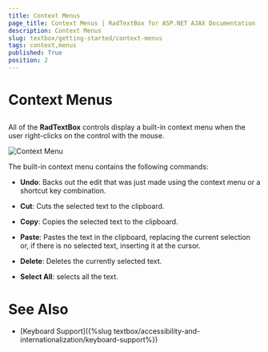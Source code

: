 ```yaml
---
title: Context Menus
page_title: Context Menus | RadTextBox for ASP.NET AJAX Documentation
description: Context Menus
slug: textbox/getting-started/context-menus
tags: context,menus
published: True
position: 2
---
```


# Context Menus



## 

All of the **RadTextBox** controls display a built-in context menu when the user right-clicks on the control with the mouse.

![Context Menu](images/ContextMenu.png)

The built-in context menu contains the following commands:

* **Undo**: Backs out the edit that was just made using the context menu or a shortcut key combination.

* **Cut**: Cuts the selected text to the clipboard.

* **Copy**: Copies the selected text to the clipboard.

* **Paste**: Pastes the text in the clipboard, replacing the current selection or, if there is no selected text, inserting it at the cursor.

* **Delete**: Deletes the currently selected text.

* **Select All**: selects all the text.

# See Also

 * [Keyboard Support]({%slug textbox/accessibility-and-internationalization/keyboard-support%})
